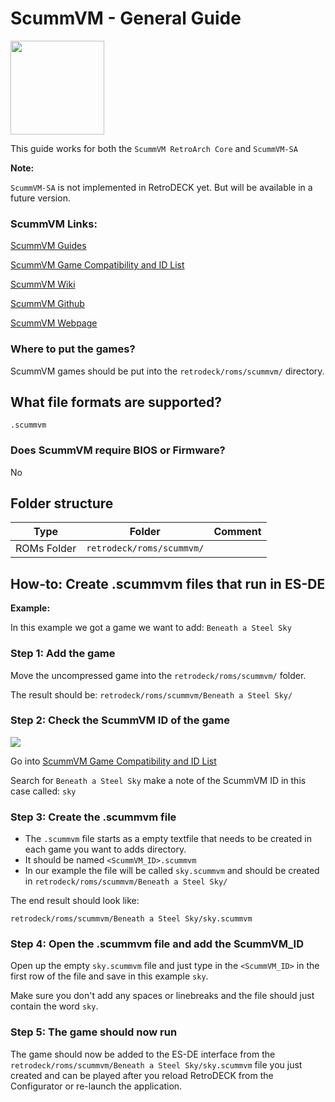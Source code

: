 # ScummVM - General Guide

<img src="../../../wiki_images/logos/scummvm-logo.svg" width="150">

This guide works for both the `ScummVM RetroArch Core` and `ScummVM-SA`

**Note:** 

`ScummVM-SA` is not implemented in RetroDECK yet. But will be available in a future version.

### ScummVM Links:

[ScummVM Guides](https://docs.scummvm.org/en/v2.7.1/)

[ScummVM Game Compatibility and ID List](https://www.scummvm.org/compatibility)

[ScummVM Wiki](https://wiki.scummvm.org/index.php?title=Main_Page)

[ScummVM Github](https://github.com/scummvm/scummvm)

[ScummVM Webpage](https://www.scummvm.org/)


### Where to put the games?

ScummVM games should be put into the `retrodeck/roms/scummvm/` directory.

## What file formats are supported?

```
.scummvm
```


### Does ScummVM require BIOS or Firmware?

No


## Folder structure

| Type    | Folder                 |          Comment     | 
|  :---:  | :---:                  |             :---:     |
| ROMs Folder |`retrodeck/roms/scummvm/` |                               |  

## How-to: Create .scummvm files that run in ES-DE

**Example:** 

In this example we got a game we want to add: `Beneath a Steel Sky`

### Step 1: Add the game

Move the uncompressed game into the `retrodeck/roms/scummvm/` folder.

The result should be: `retrodeck/roms/scummvm/Beneath a Steel Sky/`

### Step 2: Check the ScummVM ID of the game

<img src="../../../wiki_images/emulators/scummvm/scummvm-sky.png">

Go into [ScummVM Game Compatibility and ID List](https://www.scummvm.org/compatibility)

Search for `Beneath a Steel Sky` make a note of the ScummVM ID in this case called: `sky`

### Step 3: Create the .scummvm file

- The `.scummvm` file starts as a empty textfile that needs to be created in each game you want to adds directory.
- It should be named `<ScummVM_ID>.scummvm`
- In our example the file will be called `sky.scummvm` and should be created in `retrodeck/roms/scummvm/Beneath a Steel Sky/`

The end result should look like:

`retrodeck/roms/scummvm/Beneath a Steel Sky/sky.scummvm`

### Step 4: Open the .scummvm file and add the ScummVM_ID

Open up the empty `sky.scummvm` file and just type in the `<ScummVM_ID>` in the first row of the file and save in this example `sky`. 

Make sure you don't add any spaces or linebreaks and the file should just contain the word `sky`.

### Step 5: The game should now run

The game should now be added to the ES-DE interface from the `retrodeck/roms/scummvm/Beneath a Steel Sky/sky.scummvm` file you just created and can be played after you reload RetroDECK from the Configurator or re-launch the application.
